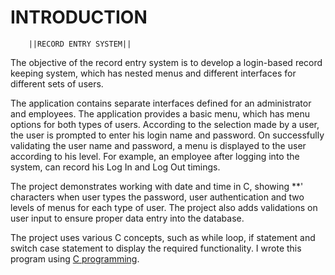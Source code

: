 # INTRODUCTION             

        ||RECORD ENTRY SYSTEM||

The objective of the record entry
system is to develop a login-based
record keeping system, which has nested
menus and different interfaces for 
different sets of users.

The application contains separate 
interfaces defined for an administrator 
and employees. The application provides a 
basic menu, which has menu options for 
both types of users. According to the 
selection made by a user, the user is 
prompted to enter his login name and 
password. On successfully validating 
the user name and password, a menu is 
displayed to the user according to his 
level. For example, an employee after 
logging into the system, can record his 
Log In and Log Out timings.

The project demonstrates working with date 
and time in C, showing **' characters 
when user types the password, user 
authentication and two levels of menus 
for each type of user. The project also 
adds validations on user input to ensure 
proper data entry into the database.

The project uses various C concepts, 
such as while loop, if statement and 
switch case statement to display the 
required functionality.
I wrote this program using [C programming](https://en.m.wikipedia.org/wiki/C_(programming_language)#:~:text=C%20is%20an%20imperative%20procedural,all%20with%20minimal%20runtime%20support).   

